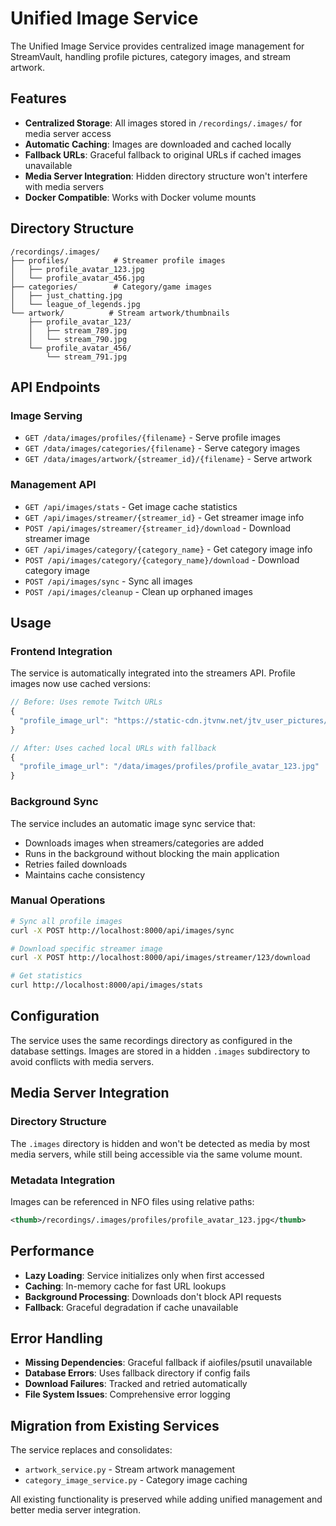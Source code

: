 # Unified Image Service

The Unified Image Service provides centralized image management for StreamVault, handling profile pictures, category images, and stream artwork.

## Features

- **Centralized Storage**: All images stored in `/recordings/.images/` for media server access
- **Automatic Caching**: Images are downloaded and cached locally
- **Fallback URLs**: Graceful fallback to original URLs if cached images unavailable
- **Media Server Integration**: Hidden directory structure won't interfere with media servers
- **Docker Compatible**: Works with Docker volume mounts

## Directory Structure

```
/recordings/.images/
├── profiles/          # Streamer profile images
│   ├── profile_avatar_123.jpg
│   └── profile_avatar_456.jpg
├── categories/        # Category/game images
│   ├── just_chatting.jpg
│   └── league_of_legends.jpg
└── artwork/          # Stream artwork/thumbnails
    ├── profile_avatar_123/
    │   ├── stream_789.jpg
    │   └── stream_790.jpg
    └── profile_avatar_456/
        └── stream_791.jpg
```

## API Endpoints

### Image Serving
- `GET /data/images/profiles/{filename}` - Serve profile images
- `GET /data/images/categories/{filename}` - Serve category images
- `GET /data/images/artwork/{streamer_id}/{filename}` - Serve artwork

### Management API
- `GET /api/images/stats` - Get image cache statistics
- `GET /api/images/streamer/{streamer_id}` - Get streamer image info
- `POST /api/images/streamer/{streamer_id}/download` - Download streamer image
- `GET /api/images/category/{category_name}` - Get category image info
- `POST /api/images/category/{category_name}/download` - Download category image
- `POST /api/images/sync` - Sync all images
- `POST /api/images/cleanup` - Clean up orphaned images

## Usage

### Frontend Integration

The service is automatically integrated into the streamers API. Profile images now use cached versions:

```javascript
// Before: Uses remote Twitch URLs
{
  "profile_image_url": "https://static-cdn.jtvnw.net/jtv_user_pictures/..."
}

// After: Uses cached local URLs with fallback
{
  "profile_image_url": "/data/images/profiles/profile_avatar_123.jpg"
}
```

### Background Sync

The service includes an automatic image sync service that:
- Downloads images when streamers/categories are added
- Runs in the background without blocking the main application
- Retries failed downloads
- Maintains cache consistency

### Manual Operations

```bash
# Sync all profile images
curl -X POST http://localhost:8000/api/images/sync

# Download specific streamer image
curl -X POST http://localhost:8000/api/images/streamer/123/download

# Get statistics
curl http://localhost:8000/api/images/stats
```

## Configuration

The service uses the same recordings directory as configured in the database settings. Images are stored in a hidden `.images` subdirectory to avoid conflicts with media servers.

## Media Server Integration

### Directory Structure
The `.images` directory is hidden and won't be detected as media by most media servers, while still being accessible via the same volume mount.

### Metadata Integration
Images can be referenced in NFO files using relative paths:
```xml
<thumb>/recordings/.images/profiles/profile_avatar_123.jpg</thumb>
```

## Performance

- **Lazy Loading**: Service initializes only when first accessed
- **Caching**: In-memory cache for fast URL lookups
- **Background Processing**: Downloads don't block API requests
- **Fallback**: Graceful degradation if cache unavailable

## Error Handling

- **Missing Dependencies**: Graceful fallback if aiofiles/psutil unavailable
- **Database Errors**: Uses fallback directory if config fails
- **Download Failures**: Tracked and retried automatically
- **File System Issues**: Comprehensive error logging

## Migration from Existing Services

The service replaces and consolidates:
- `artwork_service.py` - Stream artwork management
- `category_image_service.py` - Category image caching

All existing functionality is preserved while adding unified management and better media server integration.
